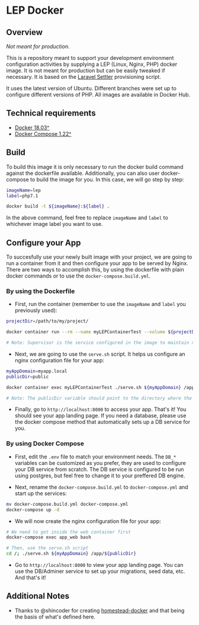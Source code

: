 # LEP Docker

## Overview

_Not meant for production._

This is a repository meant to support your development environment configuration activities by supplying a LEP (Linux, Nginx, PHP) docker image. It is not meant for production but can be easily tweaked if necessary. It is based on the [Laravel Settler](https://github.com/laravel/settler) provisioning script.

It uses the latest version of Ubuntu. Different branches were set up to configure different versions of PHP. All images are available in Docker Hub.

## Technical requirements

- [Docker 18.03^](https://docs.docker.com/install/linux/docker-ce/ubuntu/)
- [Docker Compose 1.22^](https://docs.docker.com/compose/install/#install-compose)

## Build

To build this image it is only necessary to run the docker build command against the dockerfile available. Additionally,  you can also user docker-compose to build the image for you. In this case, we will go step by step:

```bash
imageName=lep
label=php7.1

docker build -t ${imageName}:${label} .
```

In the above command, feel free to replace `imageName` and `label` to whichever image label you want to use.

## Configure your App

To succesfully use your newly built image with your project, we are going to run a container from it and then configure your app to be served by Nginx.
There are two ways to accomplish this, by using the dockerfile with plain docker commands or to use the `docker-compose.build.yml`.

### By using the Dockerfile

- First, run the container (remember to use the `imageName` and `label` you previously used):

```bash
projectDir=/path/to/my/project/

docker container run --rm --name myLEPContainerTest --volume ${projectDir}:/app --port 8000:80 ${imageName}:${label} supervisord

# Note: Supervisor is the service configured in the image to maintain nginx and php-fpm as entrypoints.
```

- Next, we are going to use the `serve.sh` script. It helps us configure an nginx configuration file for your app:

```bash
myAppDomain=myapp.local
publicDir=public

docker container exec myLEPContainerTest ./serve.sh ${myAppDomain} /app/${publicDir}

# Note: The publicDir variable should point to the directory where the index.php file lives.
```

- Finally, go to `http://localhost:8000` to access your app. That's it! You should see your app landing page. If you need a database, please use the docker compose method that automatically sets up a DB service for you.

### By using Docker Compose

- First, edit the `.env` file to match your environment needs. The `DB_*` variables can be customized as you prefer, they are used to configure your DB service from scratch. The DB service is configured to be run using postgres, but feel free to change it to your preffered DB engine.

- Next, rename the `docker-compose.build.yml` to `docker-compose.yml` and start up the services:

```bash
mv docker-compose.build.yml docker-compose.yml
docker-compose up -d
```

- We will now create the nginx configuration file for your app:

```bash
# We need to get inside the web container first
docker-compose exec app_web bash

# Then, use the serve.sh script
cd /; ./serve.sh ${myAppDomain} /app/${publicDir}
```

- Go to `http://localhost:8000` to view your app landing page. You can use the DB/Adminer service to set up your migrations, seed data, etc. And that's it!

## Additional Notes

- Thanks to @shincoder for creating [homestead-docker](https://github.com/shincoder/homestead-docker) and that being the basis of what's defined here.
